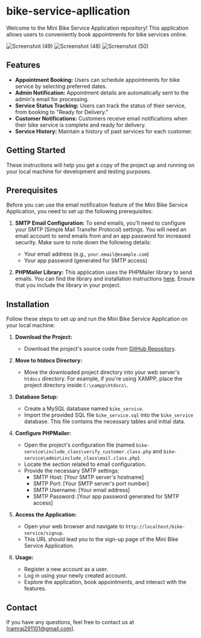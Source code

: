 # bike-service-apllication

Welcome to the Mini Bike Service Application repository! This application allows users to conveniently book appointments for bike services online.

![Screenshot (49)](https://github.com/programrit/bike-service-application/assets/95410082/47dd8f80-cf36-4f4f-af92-4b41a0bf27bf)
![Screenshot (48)](https://github.com/programrit/bike-service-application/assets/95410082/423334fd-2eed-4047-b4a5-9eb1ffa0e0d2)
![Screenshot (50)](https://github.com/programrit/bike-service-application/assets/95410082/733e5d57-bd94-487a-ab12-fe8afa0eedef)

## Features

- **Appointment Booking:** Users can schedule appointments for bike service by selecting preferred dates.
- **Admin Notification:** Appointment details are automatically sent to the admin's email for processing.
- **Service Status Tracking:** Users can track the status of their service, from booking to "Ready for Delivery."
- **Customer Notifications:** Customers receive email notifications when their bike service is complete and ready for delivery.
- **Service History:** Maintain a history of past services for each customer.

## Getting Started

These instructions will help you get a copy of the project up and running on your local machine for development and testing purposes.

## Prerequisites

Before you can use the email notification feature of the Mini Bike Service Application, you need to set up the following prerequisites:

1. **SMTP Email Configuration:** To send emails, you'll need to configure your SMTP (Simple Mail Transfer Protocol) settings. You will need an email account to send emails from and an app password for increased security. Make sure to note down the following details:
   - Your email address (e.g., `your.email@example.com`)
   - Your app password (generated for SMTP access)

2. **PHPMailer Library:** This application uses the PHPMailer library to send emails. You can find the library and installation instructions [here](https://github.com/PHPMailer/PHPMailer). Ensure that you include the library in your project.

## Installation

Follow these steps to set up and run the Mini Bike Service Application on your local machine:

1. **Download the Project:**
   - Download the project's source code from [GitHub Repository](https://github.com/your-username/bike-service).

2. **Move to htdocs Directory:**
   - Move the downloaded project directory into your web server's `htdocs` directory. For example, if you're using XAMPP, place the project directory inside `C:\xampp\htdocs\`.

3. **Database Setup:**
   - Create a MySQL database named `bike_service`.
   - Import the provided SQL file `bike_service.sql` into the `bike_service` database. This file contains the necessary tables and initial data.

4. **Configure PHPMailer:**
   - Open the project's configuration file (named `bike-service\include_class\verify_customer.class.php` and `bike-service\admin\include_class\mail.class.php`).
   - Locate the section related to email configuration.
   - Provide the necessary SMTP settings:
     - SMTP Host: [Your SMTP server's hostname]
     - SMTP Port: [Your SMTP server's port number]
     - SMTP Username: [Your email address]
     - SMTP Password: [Your app password generated for SMTP access]

5. **Access the Application:**
   - Open your web browser and navigate to `http://localhost/bike-service/signup`.
   - This URL should lead you to the sign-up page of the Mini Bike Service Application.

6. **Usage:**
   - Register a new account as a user.
   - Log in using your newly created account.
   - Explore the application, book appointments, and interact with the features.

## Contact

If you have any questions, feel free to contact us at [ramraj291101@gmail.com].

